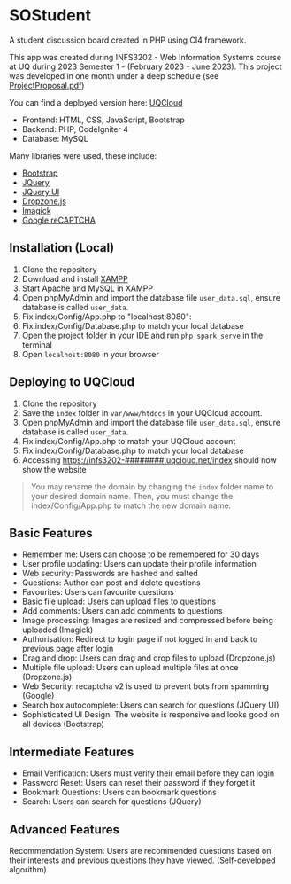 # SOStudent
A student discussion board created in PHP using CI4 framework. 

This app was created during INFS3202 - Web Information Systems course at UQ during 2023 Semester 1 - (February 2023 - June 2023). This project was developed in one month under a deep schedule (see [ProjectProposal.pdf](https://github.com/Hasakev/SOStudent/blob/main/ProjectProposal.pdf))

You can find a deployed version here: [UQCloud](https://infs3202-e717fd19.uqcloud.net/)

- Frontend: HTML, CSS, JavaScript, Bootstrap
- Backend: PHP, CodeIgniter 4
- Database: MySQL

Many libraries were used, these include:
- [Bootstrap](https://getbootstrap.com/)
- [JQuery](https://jquery.com/)
- [JQuery UI](https://jqueryui.com/)
- [Dropzone.js](https://www.dropzonejs.com/)
- [Imagick](https://www.php.net/manual/en/book.imagick.php)
- [Google reCAPTCHA](https://www.google.com/recaptcha/about/)

## Installation (Local)
1. Clone the repository
2. Download and install [XAMPP](https://www.apachefriends.org/index.html)
3. Start Apache and MySQL in XAMPP
4. Open phpMyAdmin and import the database file `user_data.sql`, ensure database is called `user_data`.
5. Fix index/Config/App.php to "localhost:8080":
6. Fix index/Config/Database.php to match your local database
7. Open the project folder in your IDE and run `php spark serve` in the terminal
8. Open `localhost:8080` in your browser

## Deploying to UQCloud
1. Clone the repository
2. Save the `index` folder in `var/www/htdocs` in your UQCloud account.
3. Open phpMyAdmin and import the database file `user_data.sql`, ensure database is called `user_data`.
4. Fix index/Config/App.php to match your UQCloud account
5. Fix index/Config/Database.php to match your local database
6. Accessing [https://infs3202-########.uqcloud.net/index]() should now show the website

> You may rename the domain by changing the `index` folder name to your desired domain name. Then, you must change the index/Config/App.php to match the new domain name.

## Basic Features
- Remember me: Users can choose to be remembered for 30 days
- User profile updating: Users can update their profile information
- Web security: Passwords are hashed and salted
- Questions: Author can post and delete questions
- Favourites: Users can favourite questions
- Basic file upload: Users can upload files to questions
- Add comments: Users can add comments to questions
- Image processing: Images are resized and compressed before being uploaded (Imagick)
- Authorisation: Redirect to login page if not logged in and back to previous page after login
- Drag and drop: Users can drag and drop files to upload (Dropzone.js)
- Multiple file upload: Users can upload multiple files at once (Dropzone.js)
- Web Security: recaptcha v2 is used to prevent bots from spamming (Google)
- Search box autocomplete: Users can search for questions (JQuery UI)
- Sophisticated UI Design: The website is responsive and looks good on all devices (Bootstrap)

## Intermediate Features
- Email Verification: Users must verify their email before they can login
- Password Reset: Users can reset their password if they forget it
- Bookmark Questions: Users can bookmark questions
- Search: Users can search for questions (JQuery)

## Advanced Features
Recommendation System: Users are recommended questions based on their interests and previous questions they have viewed. (Self-developed algorithm)
